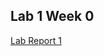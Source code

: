 ## Lab 1 Week 0
[Lab Report 1](https://ijjones.github.io/cse15l-lab-reports/lab-report-1-week-0.html)

